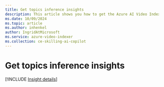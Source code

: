 ```yaml
---
title: Get topics inference insights  
description: This article shows you how to get the Azure AI Video Indexer topics inference insights.
ms.date: 10/09/2024
ms.topic: article
ms.author: inhenkel
author: IngridAtMicrosoft
ms.service: azure-video-indexer
ms.collection: ce-skilling-ai-copilot
---
```


# Get topics inference insights

[!INCLUDE [Insight details](./includes/topics-inference.md)]
